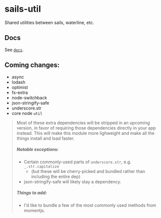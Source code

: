 sails-util
===========

Shared utilities between sails, waterline, etc.




## Docs

See [`docs`](./docs).


## Coming changes:
+ async
+ lodash
+ optimist
+ fs-extra
+ node-switchback
+ json-stringify-safe
+ underscore.str
+ core node `util`

> Most of these extra dependencies will be stripped in an upcoming version,
> in favor of requiring those dependencies directly in your app instead.
> This will make this module more lighweight and make all the things install and load faster.
>
> ##### Notable exceptions:
>
> + Certain commonly-used parts of `underscore.str`, e.g. `_.str.capitalize`
>   + (but these will be cherry-picked and bundled rather than including the entire dep)
> + json-stringify-safe will likely stay a dependency.
>
> ##### Things to add:
> + I'd like to bundle a few of the most commonly used methods from momentjs.

